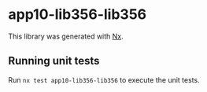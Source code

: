 # app10-lib356-lib356

This library was generated with [Nx](https://nx.dev).

## Running unit tests

Run `nx test app10-lib356-lib356` to execute the unit tests.
